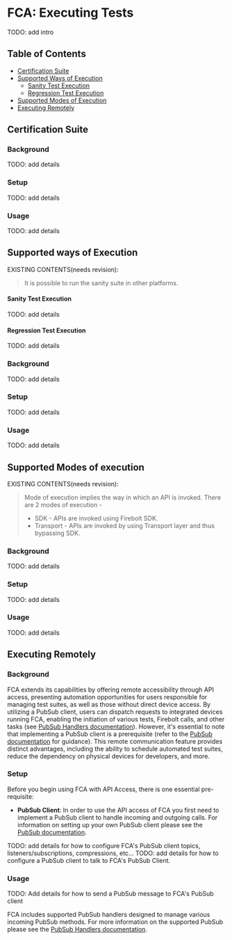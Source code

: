 # FCA: Executing Tests

TODO: add intro

## Table of Contents

- [Certification Suite](#certification-suite)
- [Supported Ways of Execution](#supported-ways-of-execution)
  - [Sanity Test Execution](#sanity-test-execution)
  - [Regression Test Execution](#regression-test-execution)
- [Supported Modes of Execution](#supported-modes-of-execution)
- [Executing Remotely](#executing-remotely)

## Certification Suite

### Background

TODO: add details

### Setup

TODO: add details

### Usage

TODO: add details

## Supported ways of Execution

EXISTING CONTENTS(needs revision):
> It is possible to run the sanity suite in other platforms.
#### Sanity Test Execution

TODO: add details

#### Regression Test Execution

TODO: add details

### Background

TODO: add details

### Setup

TODO: add details

### Usage

TODO: add details

## Supported Modes of execution

EXISTING CONTENTS(needs revision): 
> Mode of execution implies the way in which an API is invoked. There are 2 modes of execution -
>
> - SDK - APIs are invoked using Firebolt SDK.
> - Transport - APIs are invoked by using Transport layer and thus bypassing SDK.

### Background

TODO: add details

### Setup

TODO: add details

### Usage

TODO: add details


## Executing Remotely

### Background

FCA extends its capabilities by offering remote accessibility through API access, presenting automation opportunities for users responsible for managing test suites, as well as those without direct device access. By utilizing a PubSub client, users can dispatch requests to integrated devices running FCA, enabling the initiation of various tests, Firebolt calls, and other tasks (see [PubSub Handlers documentation](pubSubHandlers/PubSubHandlers.md)). However, it's essential to note that implementing a PubSub client is a prerequisite (refer to the [PubSub documentation](plugins/PubSub.md) for guidance). This remote communication feature provides distinct advantages, including the ability to schedule automated test suites, reduce the dependency on physical devices for developers, and more.

### Setup

Before you begin using FCA with API Access, there is one essential pre-requisite:

  - **PubSub Client**: In order to use the API access of FCA you first need to implement a PubSub client to handle incoming and outgoing calls. For information on setting up your own PubSub client please see the [PubSub documentation](plugins/PubSub.md).

TODO: add details for how to configure FCA's PubSub client topics, listeners/subscriptions, compressions, etc...
TODO: add details for how to configure a PubSub client to talk to FCA's PubSub Client.

### Usage

TODO: Add details for how to send a PubSub message to FCA's PubSub client

FCA includes supported PubSub handlers designed to manage various incoming PubSub methods. For more information on the supported PubSub please see the [PubSub Handlers documentation](pubSubHandlers/PubSubHandlers.md).

